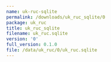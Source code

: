 ```yaml
---
name: uk-ruc-sqlite
permalink: /downloads/uk_ruc_sqlite/0
package: uk_ruc
title: uk_ruc_sqlite
filename: uk_ruc.sqlite
version: '0'
full_version: 0.1.0
file: /data/uk_ruc/0/uk_ruc.sqlite
---
```

